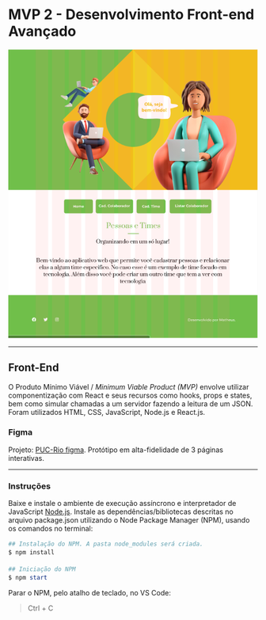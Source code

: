 # MVP 2 - Desenvolvimento Front-end Avançado

![Tela](./public/imagens/telainicial.PNG)

---

## Front-End

O Produto Mínimo Viável / _Minimum Viable Product (MVP)_ envolve utilizar componentização com React e seus recursos como hooks, props e states, bem como simular chamadas a um servidor fazendo a leitura de um JSON. Foram utilizados HTML, CSS, JavaScript, Node.js e React.js.

### Figma

Projeto: [PUC-Rio figma](https://www.figma.com/file/h1o21EusrAQ7eVyvWnVPR3/Colaboradores-times?type=design&node-id=7%3A415&mode=design&t=l8H4mLClLh3NDWMi-1). Protótipo em alta-fidelidade de 3 páginas interativas.

---

### Instruções

Baixe e instale o ambiente de execução assíncrono e interpretador de JavaScript [Node.js](https://nodejs.org/en/download/). Instale as dependências/bibliotecas descritas no arquivo package.json utilizando o Node Package Manager (NPM), usando os comandos no terminal:

```PowerShell
## Instalação do NPM. A pasta node_modules será criada.
$ npm install

## Iniciação do NPM
$ npm start
```

Parar o NPM, pelo atalho de teclado, no VS Code:

> Ctrl + C
